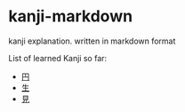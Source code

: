 # kanji-markdown
kanji explanation. written in markdown format

List of learned Kanji so far:
- [円](円.md)
- [生](生.md)
- [見](見.md)
